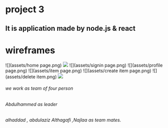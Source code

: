 # project 3

## It is application made by node.js & react 




# wireframes

![](assets/home page.png)
![](assets/signup.png)
![](assets/signin page.png)
![](assets/profile page.png)
![](assets/item page.png)
![](assets/create item page.png)
![](assets/delete item.png)
![](assets/schemas.png)



###### we work as team of four person
###### Abdulhammed as leader
###### alhaddad , abdulaziz Althagafi ,Najlaa as team mates.
